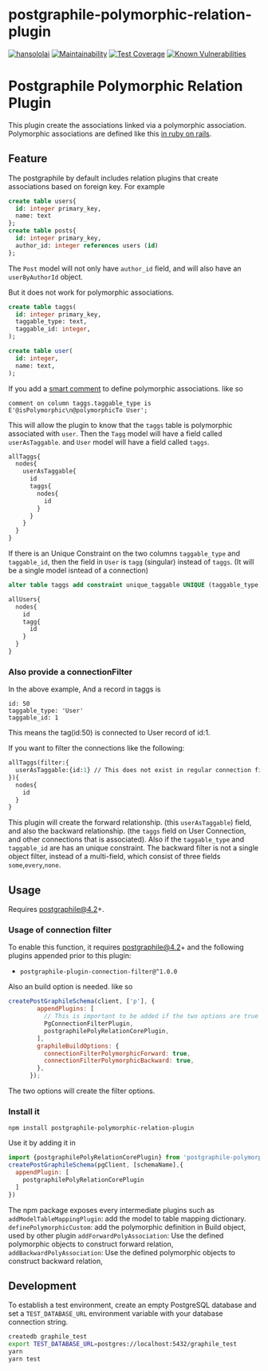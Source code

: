 # postgraphile-polymorphic-relation-plugin
[![hansololai](https://circleci.com/gh/hansololai/postgraphile-polymorphic-relation-plugin.svg?style=svg)](https://app.circleci.com/pipelines/github/hansololai/postgraphile-polymorphic-relation-plugin?branch=master)
[![Maintainability](https://api.codeclimate.com/v1/badges/7ad51fc0d6c2b9c5e416/maintainability)](https://codeclimate.com/github/hansololai/postgraphile-polymorphic-relation-plugin/maintainability)
[![Test Coverage](https://api.codeclimate.com/v1/badges/7ad51fc0d6c2b9c5e416/test_coverage)](https://codeclimate.com/github/hansololai/postgraphile-polymorphic-relation-plugin/test_coverage)
[![Known Vulnerabilities](https://snyk.io//test/github/hansololai/postgraphile-polymorphic-relation-plugin/badge.svg?targetFile=package.json)](https://snyk.io//test/github/hansololai/postgraphile-polymorphic-relation-plugin?targetFile=package.json)
<!-- [![npm version](https://img.shields.io/npm/v/postgraphile-plugin-connection-filter-polymorphic)](https://www.npmjs.com/package/postgraphile-plugin-connection-filter-polymorphic) -->

# Postgraphile Polymorphic Relation Plugin
This plugin create the associations linked via a polymorphic association. Polymorphic associations are defined like this [in ruby on rails](https://guides.rubyonrails.org/association_basics.html#polymorphic-associations).


## Feature
The postgraphile by default includes relation plugins that create associations based on foreign key. For example
```sql
create table users{
  id: integer primary_key,
  name: text
};
create table posts{
  id: integer primary_key,
  author_id: integer references users (id)
};
```
The `Post` model will not only have `author_id` field, and will also have an `userByAuthorId` object. 

But it does not work for polymorphic associations. 
```sql
create table taggs(
  id: integer primary_key,
  taggable_type: text,
  taggable_id: integer,
);

create table user(
  id: integer,
  name: text,
);
```
If you add a [smart comment](https://www.graphile.org/postgraphile/smart-comments/#gatsby-focus-wrapper) to define polymorphic associations. like so 
```
comment on column taggs.taggable_type is E'@isPolymorphic\n@polymorphicTo User';
```
This will allow the plugin to know that the `taggs` table is polymorphic associated with `user`. Then the `Tagg` model will have a field called `userAsTaggable`.  and `User` model will have a field called `taggs`. 
```graphql
allTaggs{
  nodes{
    userAsTaggable{
      id
      taggs{
        nodes{
          id
        }
      }
    }
  }
}
```

If there is an Unique Constraint on the two columns `taggable_type` and `taggable_id`, then the field in `User` is `tagg` (singular) instead of `taggs`. (It will be a single model isntead of a connection)

```sql
alter table taggs add constraint unique_taggable UNIQUE (taggable_type, taggable_id);
```

```graphql
allUsers{
  nodes{
    id
    tagg{
      id
    }
  }
}
```
### Also provide a connectionFilter
In the above example, 
And a record in taggs is 
```
id: 50
taggable_type: 'User'
taggable_id: 1
```
This means the tag(id:50) is connected to User record of id:1. 

If you want to filter the connections like the following:
```graphql
allTaggs(filter:{
  userAsTaggable:{id:1} // This does not exist in regular connection filter
}){
  nodes{
    id
  }
}
```
This plugin will create the forward relationship. (this `userAsTaggable`) field, and also the backward relationship. (the `taggs` field on User Connection, and other connections that is associated). Also if the `taggable_type` and `taggable_id` are has an unique constraint. The backward filter is not a single object filter, instead of a multi-field, which consist of three fields `some`,`every`,`none`. 

## Usage
Requires postgraphile@4.2+. 
### Usage of connection filter
To enable this function, it requires postgraphile@4.2+ and the following plugins appended prior to this plugin:
- `postgraphile-plugin-connection-filter@^1.0.0`

Also an build option is needed. like so
```js
createPostGraphileSchema(client, ['p'], {
        appendPlugins: [
          // This is important to be added if the two options are true
          PgConnectionFilterPlugin, 
          postgraphilePolyRelationCorePlugin,
        ],
        graphileBuildOptions: {
          connectionFilterPolymorphicForward: true,
          connectionFilterPolymorphicBackward: true,
        },
      });
```
The two options will create the filter options. 

### Install it
```
npm install postgraphile-polymorphic-relation-plugin
```
Use it by adding it in

```js
import {postgraphilePolyRelationCorePlugin} from 'postgraphile-polymorphic-relation-plugin';
createPostGraphileSchema(pgClient, [schemaName],{
  appendPlugin: [
    postgraphilePolyRelationCorePlugin
  ]
})
```

The npm package exposes every intermediate plugins such as 
`addModelTableMappingPlugin`: add the model to table mapping dictionary.
`definePolymorphicCustom`: add the polymorphic definition in Build object, used by other plugin
`addForwardPolyAssociation`: Use the defined polymorphic objects to construct forward relation,
`addBackwardPolyAssociation`: Use the defined polymorphic objects to construct backward relation, 

## Development

To establish a test environment, create an empty PostgreSQL database and set a `TEST_DATABASE_URL` environment variable with your database connection string.

```bash
createdb graphile_test
export TEST_DATABASE_URL=postgres://localhost:5432/graphile_test
yarn
yarn test
```
